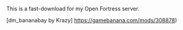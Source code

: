 This is a fast-download for my Open Fortress server. 

[dm_bananabay by Krazy] https://gamebanana.com/mods/308878)
